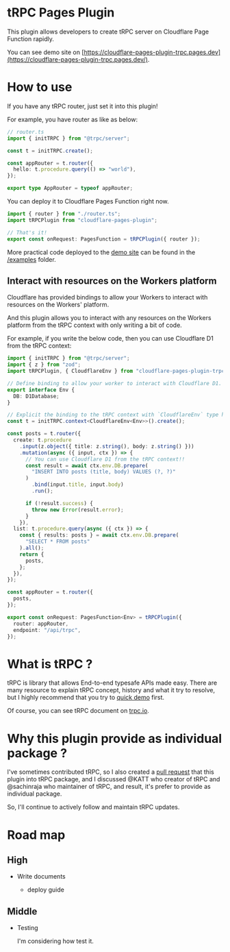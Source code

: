 # tRPC Pages Plugin

This plugin allows developers to create tRPC server on Cloudflare Page Function rapidly.

You can see demo site on [https://cloudflare-pages-plugin-trpc.pages.dev](https://cloudflare-pages-plugin-trpc.pages.dev/).

# How to use

If you have any tRPC router, just set it into this plugin!

For example, you have router as like as below:

```ts
// router.ts
import { initTRPC } from "@trpc/server";

const t = initTRPC.create();

const appRouter = t.router({
  hello: t.procedure.query(() => "world"),
});

export type AppRouter = typeof appRouter;
```

You can deploy it to Cloudflare Pages Function right now.

```ts
import { router } from "./router.ts";
import tRPCPlugin from "cloudflare-pages-plugin";

// That's it!
export const onRequest: PagesFunction = tRPCPlugin({ router });
```

More practical code deployed to the [demo site](https://cloudflare-pages-plugin-trpc.pages.dev) can be found in the [/examples](https://github.com/toyamarinyon/cloudflare-pages-plugin-trpc/tree/main/examples) folder.

## Interact with resources on the Workers platform

Cloudflare has provided bindings to allow your Workers to interact with resources on the Workers' platform.

And this plugin allows you to interact with any resources on the Workers platform from the tRPC context with only writing a bit of code.

For example, if you write the below code, then you can use Cloudflare D1 from the tRPC context:

```ts
import { initTRPC } from "@trpc/server";
import { z } from "zod";
import tRPCPlugin, { CloudflareEnv } from "cloudflare-pages-plugin-trpc";

// Define binding to allow your worker to interact with Cloudflare D1.
export interface Env {
  DB: D1Database;
}

// Explicit the binding to the tRPC context with `CloudflareEnv` type helper.
const t = initTRPC.context<CloudflareEnv<Env>>().create();

const posts = t.router({
  create: t.procedure
    .input(z.object({ title: z.string(), body: z.string() }))
    .mutation(async ({ input, ctx }) => {
      // You can use Cloudflare D1 from the tRPC context!!
      const result = await ctx.env.DB.prepare(
        "INSERT INTO posts (title, body) VALUES (?, ?)"
      )
        .bind(input.title, input.body)
        .run();

      if (!result.success) {
        throw new Error(result.error);
      }
    }),
  list: t.procedure.query(async ({ ctx }) => {
    const { results: posts } = await ctx.env.DB.prepare(
      "SELECT * FROM posts"
    ).all();
    return {
      posts,
    };
  }),
});

const appRouter = t.router({
  posts,
});

export const onRequest: PagesFunction<Env> = tRPCPlugin({
  router: appRouter,
  endpoint: "/api/trpc",
});
```


# What is tRPC ?

tRPC is library that allows End-to-end typesafe APIs made easy. There are many resource to explain tRPC concept, history and what it try to resolve, but I highly recommend that you try to [quick demo](https://sat0shi.dev/posts/trpc-hands-on) first.

Of course, you can see tRPC document on [trpc.io](https://trpc.io/).

# Why this plugin provide as individual package ?

I've sometimes contributed tRPC, so I also created a [pull request](https://github.com/trpc/trpc/pull/1882) that this plugin into tRPC package, and I discussed @KATT who creator of tRPC and @sachinraja who maintainer of tRPC, and result, it's prefer to provide as individual package.

So, I'll continue to actively follow and maintain tRPC updates.

# Road map

## High

- Write documents

  - deploy guide

## Middle

- Testing

  I'm considering how test it.
